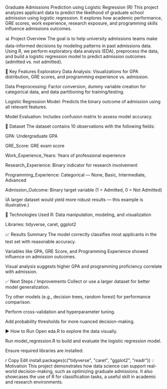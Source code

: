 Graduate Admissions Prediction using Logistic Regression (R)
This project analyzes applicant data to predict the likelihood of graduate school admission using logistic regression. It explores how academic performance, GRE scores, work experience, research exposure, and programming skills influence admissions outcomes.

📊 Project Overview
The goal is to help university admissions teams make data-informed decisions by modeling patterns in past admissions data. Using R, we perform exploratory data analysis (EDA), preprocess the data, and build a logistic regression model to predict admission outcomes (admitted vs. not admitted).

🧠 Key Features
Exploratory Data Analysis: Visualizations for GPA distribution, GRE scores, and programming experience vs. admission.

Data Preprocessing: Factor conversion, dummy variable creation for categorical data, and data partitioning for training/testing.

Logistic Regression Model: Predicts the binary outcome of admission using all relevant features.

Model Evaluation: Includes confusion matrix to assess model accuracy.

📁 Dataset
The dataset contains 10 observations with the following fields:

GPA: Undergraduate GPA

GRE_Score: GRE exam score

Work_Experience_Years: Years of professional experience

Research_Experience: Binary indicator for research involvement

Programming_Experience: Categorical — None, Basic, Intermediate, Advanced

Admission_Outcome: Binary target variable (1 = Admitted, 0 = Not Admitted)

(A larger dataset would yield more robust results — this example is illustrative.)

🧪 Technologies Used
R: Data manipulation, modeling, and visualization

Libraries: tidyverse, caret, ggplot2

📈 Results Summary
The model correctly classifies most applicants in the test set with reasonable accuracy.

Variables like GPA, GRE Score, and Programming Experience showed influence on admission outcomes.

Visual analysis suggests higher GPA and programming proficiency correlate with admission.

✅ Next Steps / Improvements
Collect or use a larger dataset for better model generalization.

Try other models (e.g., decision trees, random forest) for performance comparison.

Perform cross-validation and hyperparameter tuning.

Add probability thresholds for more nuanced decision-making.

▶️ How to Run
Open eda.R to explore the data visually.

Run model_regression.R to build and evaluate the logistic regression model.

Ensure required libraries are installed:

r
Copy
Edit
install.packages(c("tidyverse", "caret", "ggplot2", "readr"))
💡 Motivation
This project demonstrates how data science can support real-world decision-making, such as optimizing graduate admissions. It also showcases the use of R for classification tasks, a useful skill in academic and research environments.


